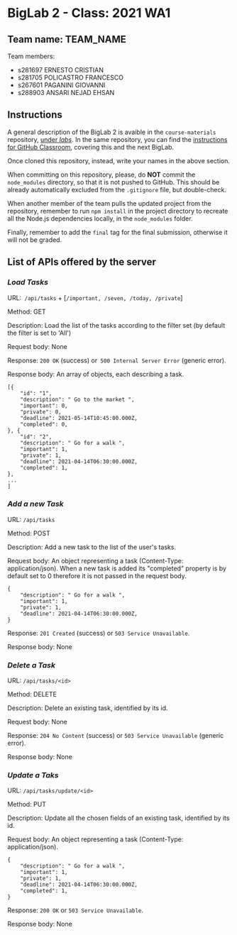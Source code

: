 # BigLab 2 - Class: 2021 WA1

## Team name: TEAM_NAME

Team members:
* s281697 ERNESTO CRISTIAN
* s281705 POLICASTRO FRANCESCO
* s267601 PAGANINI GIOVANNI
* s288903 ANSARI NEJAD EHSAN

## Instructions

A general description of the BigLab 2 is avaible in the `course-materials` repository, [under _labs_](https://github.com/polito-WA1-AW1-2021/course-materials/tree/main/labs/BigLab2/BigLab2.pdf). In the same repository, you can find the [instructions for GitHub Classroom](https://github.com/polito-WA1-AW1-2021/course-materials/tree/main/labs/GH-Classroom-BigLab-Instructions.pdf), covering this and the next BigLab.

Once cloned this repository, instead, write your names in the above section.

When committing on this repository, please, do **NOT** commit the `node_modules` directory, so that it is not pushed to GitHub.
This should be already automatically excluded from the `.gitignore` file, but double-check.

When another member of the team pulls the updated project from the repository, remember to run `npm install` in the project directory to recreate all the Node.js dependencies locally, in the `node_modules` folder.

Finally, remember to add the `final` tag for the final submission, otherwise it will not be graded.

## List of APIs offered by the server


### **_Load Tasks_**
URL:` /api/tasks` + [`/important, /seven, /today, /private`]

Method: GET

Description: Load the list of the tasks according to the filter set (by default the filter is set to 'All')

Request body: None

Response: `200 OK` (success) or` 500 Internal Server Error` (generic error).

Response body: An array of objects, each describing a task.
```
[{
    "id": "1",
    "description": " Go to the market ",
    "important": 0,
    "private": 0,
    "deadline": 2021-05-14T10:45:00.000Z,
    "completed": 0,
}, {
    "id": "2",
    "description": " Go for a walk ",
    "important": 1,
    "private": 1,
    "deadline": 2021-04-14T06:30:00.000Z,
    "completed": 1,
},
...
]
```

### **_Add a new Task_**
URL: `/api/tasks`

Method: POST

Description: Add a new task to the list of the user's tasks.

Request body: An object representing a task (Content-Type: application/json).
When a new task is added its "completed" property is by default set to 0 therefore it is not passed in the request body.

```
{
    "description": " Go for a walk ",
    "important": 1,
    "private": 1,
    "deadline": 2021-04-14T06:30:00.000Z,
}
```

Response: `201 Created` (success) or `503 Service Unavailable`. 

Response body: None

### **_Delete a Task_**
URL: `/api/tasks/<id>`

Method: DELETE

Description: Delete an existing task, identified by its id.

Request body: None

Response: `204 No Content` (success) or `503 Service Unavailable` (generic error).

Response body: None

### **_Update a Taks_**
URL: `/api/tasks/update/<id>`

Method: PUT

Description: Update all the chosen fields of an existing task, identified by its id.

Request body: An object representing a task (Content-Type: application/json).

```
{
    "description": " Go for a walk ",
    "important": 1,
    "private": 1,
    "deadline": 2021-04-14T06:30:00.000Z,
    "completed": 1,
}
```

Response: `200 OK` or `503 Service Unavailable`. 

Response body: None